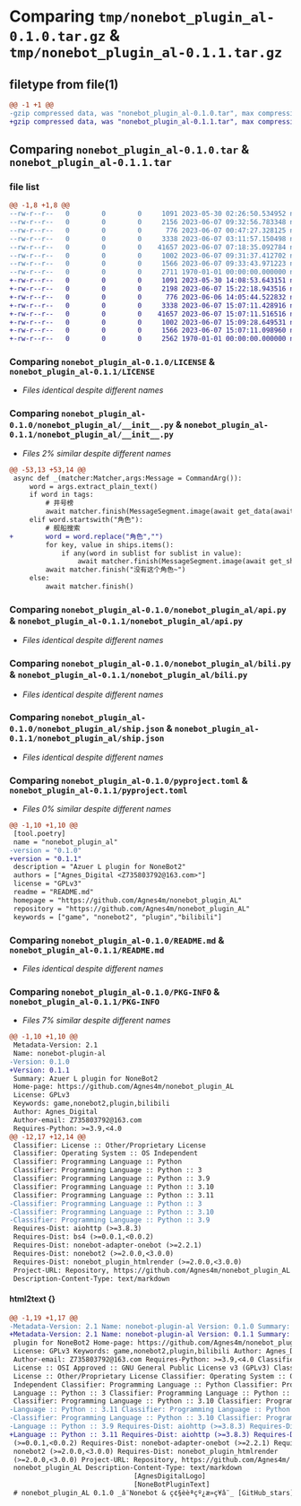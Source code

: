 # Comparing `tmp/nonebot_plugin_al-0.1.0.tar.gz` & `tmp/nonebot_plugin_al-0.1.1.tar.gz`

## filetype from file(1)

```diff
@@ -1 +1 @@
-gzip compressed data, was "nonebot_plugin_al-0.1.0.tar", max compression
+gzip compressed data, was "nonebot_plugin_al-0.1.1.tar", max compression
```

## Comparing `nonebot_plugin_al-0.1.0.tar` & `nonebot_plugin_al-0.1.1.tar`

### file list

```diff
@@ -1,8 +1,8 @@
--rw-r--r--   0        0        0     1091 2023-05-30 02:26:50.534952 nonebot_plugin_al-0.1.0/LICENSE
--rw-r--r--   0        0        0     2156 2023-06-07 09:32:56.783348 nonebot_plugin_al-0.1.0/nonebot_plugin_al/__init__.py
--rw-r--r--   0        0        0      776 2023-06-07 00:47:27.328125 nonebot_plugin_al-0.1.0/nonebot_plugin_al/api.py
--rw-r--r--   0        0        0     3338 2023-06-07 03:11:57.150498 nonebot_plugin_al-0.1.0/nonebot_plugin_al/bili.py
--rw-r--r--   0        0        0    41657 2023-06-07 07:18:35.092784 nonebot_plugin_al-0.1.0/nonebot_plugin_al/ship.json
--rw-r--r--   0        0        0     1002 2023-06-07 09:31:37.412702 nonebot_plugin_al-0.1.0/pyproject.toml
--rw-r--r--   0        0        0     1566 2023-06-07 09:33:43.971223 nonebot_plugin_al-0.1.0/README.md
--rw-r--r--   0        0        0     2711 1970-01-01 00:00:00.000000 nonebot_plugin_al-0.1.0/PKG-INFO
+-rw-r--r--   0        0        0     1091 2023-05-30 14:08:53.643151 nonebot_plugin_al-0.1.1/LICENSE
+-rw-r--r--   0        0        0     2198 2023-06-07 15:22:18.943516 nonebot_plugin_al-0.1.1/nonebot_plugin_al/__init__.py
+-rw-r--r--   0        0        0      776 2023-06-06 14:05:44.522832 nonebot_plugin_al-0.1.1/nonebot_plugin_al/api.py
+-rw-r--r--   0        0        0     3338 2023-06-07 15:07:11.428916 nonebot_plugin_al-0.1.1/nonebot_plugin_al/bili.py
+-rw-r--r--   0        0        0    41657 2023-06-07 15:07:11.516516 nonebot_plugin_al-0.1.1/nonebot_plugin_al/ship.json
+-rw-r--r--   0        0        0     1002 2023-06-07 15:09:28.649531 nonebot_plugin_al-0.1.1/pyproject.toml
+-rw-r--r--   0        0        0     1566 2023-06-07 15:07:11.098960 nonebot_plugin_al-0.1.1/README.md
+-rw-r--r--   0        0        0     2562 1970-01-01 00:00:00.000000 nonebot_plugin_al-0.1.1/PKG-INFO
```

### Comparing `nonebot_plugin_al-0.1.0/LICENSE` & `nonebot_plugin_al-0.1.1/LICENSE`

 * *Files identical despite different names*

### Comparing `nonebot_plugin_al-0.1.0/nonebot_plugin_al/__init__.py` & `nonebot_plugin_al-0.1.1/nonebot_plugin_al/__init__.py`

 * *Files 2% similar despite different names*

```diff
@@ -53,13 +53,14 @@
 async def _(matcher:Matcher,args:Message = CommandArg()):
     word = args.extract_plain_text()
     if word in tags:
         # 井号榜
         await matcher.finish(MessageSegment.image(await get_data(await jinghao(word))))
     elif word.startswith("角色"):
         # 舰船搜索
+        word = word.replace("角色","")
         for key, value in ships.items():
             if any(word in sublist for sublist in value):
                 await matcher.finish(MessageSegment.image(await get_ship_msg(key)))
         await matcher.finish("没有这个角色~")
     else:
         await matcher.finish()
```

### Comparing `nonebot_plugin_al-0.1.0/nonebot_plugin_al/api.py` & `nonebot_plugin_al-0.1.1/nonebot_plugin_al/api.py`

 * *Files identical despite different names*

### Comparing `nonebot_plugin_al-0.1.0/nonebot_plugin_al/bili.py` & `nonebot_plugin_al-0.1.1/nonebot_plugin_al/bili.py`

 * *Files identical despite different names*

### Comparing `nonebot_plugin_al-0.1.0/nonebot_plugin_al/ship.json` & `nonebot_plugin_al-0.1.1/nonebot_plugin_al/ship.json`

 * *Files identical despite different names*

### Comparing `nonebot_plugin_al-0.1.0/pyproject.toml` & `nonebot_plugin_al-0.1.1/pyproject.toml`

 * *Files 0% similar despite different names*

```diff
@@ -1,10 +1,10 @@
 [tool.poetry]
 name = "nonebot_plugin_al"
-version = "0.1.0"
+version = "0.1.1"
 description = "Azuer L plugin for NoneBot2"
 authors = ["Agnes_Digital <Z735803792@163.com>"]
 license = "GPLv3"
 readme = "README.md"
 homepage = "https://github.com/Agnes4m/nonebot_plugin_AL"
 repository = "https://github.com/Agnes4m/nonebot_plugin_AL"
 keywords = ["game", "nonebot2", "plugin","bilibili"]
```

### Comparing `nonebot_plugin_al-0.1.0/README.md` & `nonebot_plugin_al-0.1.1/README.md`

 * *Files identical despite different names*

### Comparing `nonebot_plugin_al-0.1.0/PKG-INFO` & `nonebot_plugin_al-0.1.1/PKG-INFO`

 * *Files 7% similar despite different names*

```diff
@@ -1,10 +1,10 @@
 Metadata-Version: 2.1
 Name: nonebot-plugin-al
-Version: 0.1.0
+Version: 0.1.1
 Summary: Azuer L plugin for NoneBot2
 Home-page: https://github.com/Agnes4m/nonebot_plugin_AL
 License: GPLv3
 Keywords: game,nonebot2,plugin,bilibili
 Author: Agnes_Digital
 Author-email: Z735803792@163.com
 Requires-Python: >=3.9,<4.0
@@ -12,17 +12,14 @@
 Classifier: License :: Other/Proprietary License
 Classifier: Operating System :: OS Independent
 Classifier: Programming Language :: Python
 Classifier: Programming Language :: Python :: 3
 Classifier: Programming Language :: Python :: 3.9
 Classifier: Programming Language :: Python :: 3.10
 Classifier: Programming Language :: Python :: 3.11
-Classifier: Programming Language :: Python :: 3
-Classifier: Programming Language :: Python :: 3.10
-Classifier: Programming Language :: Python :: 3.9
 Requires-Dist: aiohttp (>=3.8.3)
 Requires-Dist: bs4 (>=0.0.1,<0.0.2)
 Requires-Dist: nonebot-adapter-onebot (>=2.2.1)
 Requires-Dist: nonebot2 (>=2.0.0,<3.0.0)
 Requires-Dist: nonebot_plugin_htmlrender (>=2.0.0,<3.0.0)
 Project-URL: Repository, https://github.com/Agnes4m/nonebot_plugin_AL
 Description-Content-Type: text/markdown
```

#### html2text {}

```diff
@@ -1,19 +1,17 @@
-Metadata-Version: 2.1 Name: nonebot-plugin-al Version: 0.1.0 Summary: Azuer L
+Metadata-Version: 2.1 Name: nonebot-plugin-al Version: 0.1.1 Summary: Azuer L
 plugin for NoneBot2 Home-page: https://github.com/Agnes4m/nonebot_plugin_AL
 License: GPLv3 Keywords: game,nonebot2,plugin,bilibili Author: Agnes_Digital
 Author-email: Z735803792@163.com Requires-Python: >=3.9,<4.0 Classifier:
 License :: OSI Approved :: GNU General Public License v3 (GPLv3) Classifier:
 License :: Other/Proprietary License Classifier: Operating System :: OS
 Independent Classifier: Programming Language :: Python Classifier: Programming
 Language :: Python :: 3 Classifier: Programming Language :: Python :: 3.9
 Classifier: Programming Language :: Python :: 3.10 Classifier: Programming
-Language :: Python :: 3.11 Classifier: Programming Language :: Python :: 3
-Classifier: Programming Language :: Python :: 3.10 Classifier: Programming
-Language :: Python :: 3.9 Requires-Dist: aiohttp (>=3.8.3) Requires-Dist: bs4
+Language :: Python :: 3.11 Requires-Dist: aiohttp (>=3.8.3) Requires-Dist: bs4
 (>=0.0.1,<0.0.2) Requires-Dist: nonebot-adapter-onebot (>=2.2.1) Requires-Dist:
 nonebot2 (>=2.0.0,<3.0.0) Requires-Dist: nonebot_plugin_htmlrender
 (>=2.0.0,<3.0.0) Project-URL: Repository, https://github.com/Agnes4m/
 nonebot_plugin_AL Description-Content-Type: text/markdown
                               [AgnesDigitalLogo]
                               [NoneBotPluginText]
 # nonebot_plugin_AL 0.1.0 _â¨Nonebot & ç¢§èèªçº¿æ»ç¥â¨_ [GitHub_stars]
```

